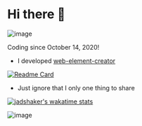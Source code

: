 # Hi there 👋

![image](https://github-readme-stats.vercel.app/api?username=jadshaker&count_private=true&show_icons=true&hide=stars&theme=prussian)

Coding since October 14, 2020!

- I developed [web-element-creator](https://jadshaker.github.io/web-element-creator)

[![Readme Card](https://github-readme-stats.vercel.app/api/pin/?username=jadshaker&repo=web-element-creator&theme=prussian)](https://github.com/jadshaker/web-element-creator)

- Just ignore that I only one thing to share

[![jadshaker's wakatime stats](https://github-readme-stats.vercel.app/api/wakatime?username=jadshaker&layout=compact)](https://github.com/jadshaker)

![image](https://media.giphy.com/media/RbDKaczqWovIugyJmW/giphy.gif)
